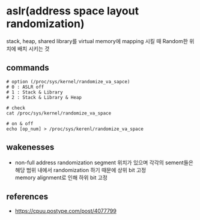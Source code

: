 # aslr(address space layout randomization) 
stack, heap, shared library를 virtual memory에 mapping 시킬 때 Random한 위치에 배치 시키는 것 



## commands 
```
# option (/proc/sys/kernel/randomize_va_sapce)
# 0 : ASLR off
# 1 : Stack & Library 
# 2 : Stack & Library & Heap

# check 
cat /proc/sys/kernel/randomize_va_space

# on & off 
echo [op_num] > /proc/sys/kerenl/randomize_va_space
```

## wakenesses 
- non-full address randomization 
  segment 위치가 있으며 각각의 sement들은 해당 범위 내에서 randomization 하기 때문에 상위 bit 고정   
  memory alignment로 인해 하위 bit 고정   
  


## references 
- https://cpuu.postype.com/post/4077799
